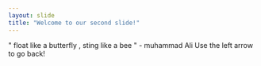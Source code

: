 ```yaml
---
layout: slide
title: "Welcome to our second slide!"
---
```

" float like a butterfly , sting like a bee " - muhammad Ali
Use the left arrow to go back!
